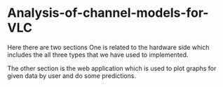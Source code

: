 # Analysis-of-channel-models-for-VLC
Here there are two sections One is related to the hardware side which includes the all three types that we have used to implemented.

The other section is the web application which is used to plot graphs for given data by user and do some predictions.
